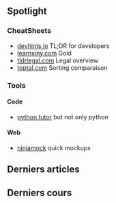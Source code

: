<link rel="stylesheet" href="https://cdnjs.cloudflare.com/ajax/libs/KaTeX/0.5.1/katex.min.css">
<link rel="stylesheet" href="https://cdn.jsdelivr.net/github-markdown-css/2.2.1/github-markdown.css"/>

<SiteTitle />


## Spotlight

### CheatSheets
* [devhints.io](https://devhints.io/) TL;DR for developers
* [learnxiny.com](https://learnxinyminutes.com) Gold
* [tldrlegal.com](https://tldrlegal.com/) Legal overview
* [toptal.com](https://www.toptal.com/developers/sorting-algorithms) Sorting comparaison

### Tools
#### Code
* [python tutor](http://www.pythontutor.com/) but not only python

#### Web
* [ninjamock](https://ninjamock.com) quick mockups

## Derniers articles

<Posts pages='articles' />

## Derniers cours

<Posts pages='cours' />


